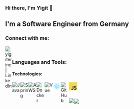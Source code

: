 ### Hi there, I'm Yigit 👋

## I'm a Software Engineer from Germany
### Connect with me:

[<img align="left" alt="yigiterinc | LinkedIn" width="22px" src="https://pics.freeicons.io/uploads/icons/png/16090541531530099327-512.png" />][linkedin]

<br />

### Languages and Tools:

#### Technologies:

<img align="left" alt="Java" width="26px" src="https://pics.freeicons.io/uploads/icons/png/378554371540553613-512.png"/>
<img align="left" alt="Spring" width="26px" src="https://pics.freeicons.io/uploads/icons/png/11755973651551952107-512.png"/>
<img align="left" alt="AWS" width="26px" src="https://pics.freeicons.io/uploads/icons/png/18181230061536126577-512.png"/>
<img align="left" alt="Docker" width="26px" src="https://cdn-icons-png.flaticon.com/512/5969/5969059.png"/>
<img align="left" alt="Vue" width="26px" src="https://pics.freeicons.io/uploads/icons/png/191213921552037062-512.png" />
<img align="left" alt="React" width="26px" src="https://raw.githubusercontent.com/github/explore/80688e429a7d4ef2fca1e82350fe8e3517d3494d/topics/react/react.png"/>
<img align="left" alt="GitHub" width="26px" src="https://pics.freeicons.io/uploads/icons/png/9484177861548141924-512.png" />
<img align="left" alt="JavaScript" width="26px" src="https://raw.githubusercontent.com/github/explore/80688e429a7d4ef2fca1e82350fe8e3517d3494d/topics/javascript/javascript.png" />
<br />

<br />
<br />


<img align="left" src="https://github-readme-stats.vercel.app/api?username=yigiterinc&count_private=true&show_icons=true&theme=nightowl" />
<img align="center" src="https://github-readme-stats.vercel.app/api/top-langs/?username=yigiterinc&layout=compact&theme=nightowl" />

[linkedin]: https://linkedin.com/in/yigit-erinc/
